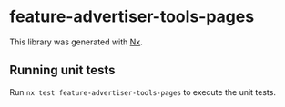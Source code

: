 # feature-advertiser-tools-pages

This library was generated with [Nx](https://nx.dev).

## Running unit tests

Run `nx test feature-advertiser-tools-pages` to execute the unit tests.
